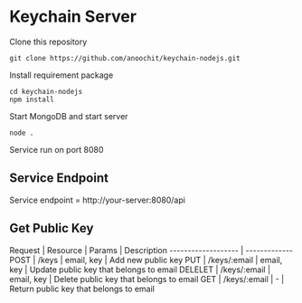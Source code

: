 Keychain Server
==============

Clone this repository

    git clone https://github.com/anoochit/keychain-nodejs.git

Install requirement package

    cd keychain-nodejs
    npm install
    
Start MongoDB and start server

    node .
    
Service run on port 8080


Service Endpoint
----------------

Service endpoint = http://your-server:8080/api

Get Public Key
--------

Request | Resource | Params | Description
------------------- | ------------- 
POST | /keys | email, key | Add new public key
PUT | /keys/:email | email, key | Update public key that belongs to email
DELELET | /keys/:email | email, key | Delete public key that belongs to email
GET | /keys/:email | - | Return public key that belongs to email



